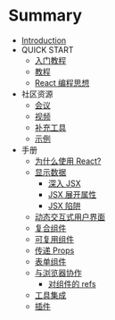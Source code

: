 # Summary

* [Introduction](README.md)
* QUICK START
  * [入门教程](docs/getting-started.md)
  * [教程](docs/tutorial.md)
  * [React 编程思想](docs/thinking-in-react.md)
* 社区资源
  * [会议](docs/conferences.md)
  * [视频](docs/videos.md)
  * [补充工具](docs/complementary-tools.md)
  * [示例](docs/examples.md)
* 手册
  * [为什么使用 React?](docs/01-why-react.md)
  * [显示数据](docs/02-displaying-data.md)
      * [深入 JSX](docs/02.1-jsx-in-depth.md)
      * [JSX 展开属性](docs/02.2-jsx-spread.md)
      * [JSX 陷阱](docs/02.3-jsx-gotchas.md)
  * [动态交互式用户界面](docs/03-interactivity-and-dynamic-uis.md)
  * [复合组件](docs/04-multiple-components.md)
  * [可复用组件](docs/05-reusable-components.md)
  * [传递 Props](docs/06-transferring-props.md)
  * [表单组件](docs/07-forms.md)
  * [与浏览器协作](docs/08-working-with-the-browser.md)
    * [对组件的 refs](docs/08.1-more-about-refs.md)
  * [工具集成](docs/09-tooling-integration.md)
  * [插件](docs/10-addons.md)
